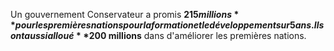 Un gouvernement Conservateur a promis **$215 millions** pour les premières nations pour la formation et le développement sur 5 ans. Ils ont aussi alloué **$200 millions** dans d'améliorer les premières nations.
